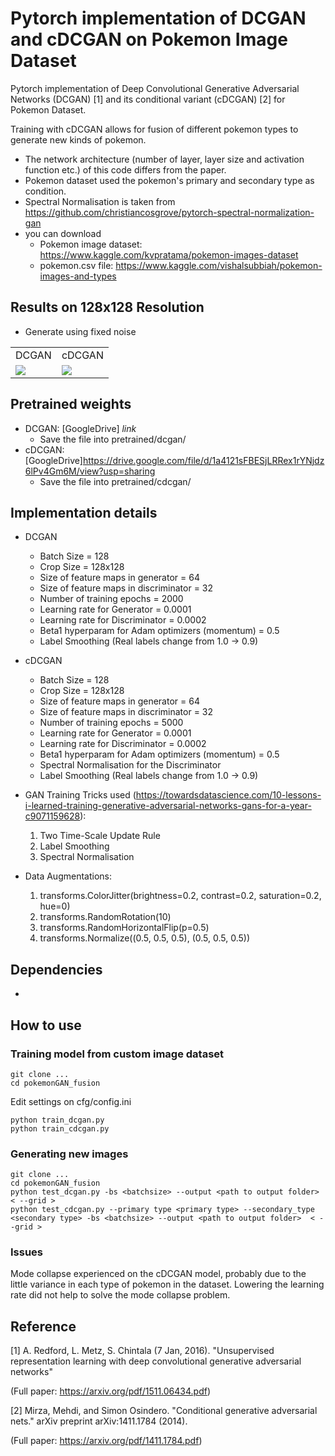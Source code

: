 # Pytorch implementation of DCGAN and cDCGAN on Pokemon Image Dataset
Pytorch implementation of Deep Convolutional Generative Adversarial Networks (DCGAN) [1] and its conditional variant (cDCGAN) [2] for Pokemon Dataset.

Training with cDCGAN allows for fusion of different pokemon types to generate new kinds of pokemon.

* The network architecture (number of layer, layer size and activation function etc.) of this code differs from the paper.
* Pokemon dataset used the pokemon's primary and secondary type as condition.
* Spectral Normalisation is taken from https://github.com/christiancosgrove/pytorch-spectral-normalization-gan
* you can download
  - Pokemon image dataset: https://www.kaggle.com/kvpratama/pokemon-images-dataset
  - pokemon.csv file: https://www.kaggle.com/vishalsubbiah/pokemon-images-and-types

## Results on 128x128 Resolution
* Generate using fixed noise

<table align='center'>
<tr align='center'>
<td> DCGAN</td>
<td> cDCGAN</td>
</tr>
<tr>
<!-- change the link to the actual animation.gif -->
<td><img src = 'pretrained\cdcgan\animation.gif'> 
<td><img src = 'pretrained\dcgan\animation.gif'>
</tr>
</table>

## Pretrained weights
* DCGAN: [GoogleDrive] *link*
    * Save the file into pretrained/dcgan/
* cDCGAN: [GoogleDrive]https://drive.google.com/file/d/1a4121sFBESjLRRex1rYNjdz6lPv4Gm6M/view?usp=sharing
    * Save the file into pretrained/cdcgan/

## Implementation details
* DCGAN
    - Batch Size = 128
    - Crop Size = 128x128
    - Size of feature maps in generator = 64
    - Size of feature maps in discriminator = 32
    - Number of training epochs = 2000
    - Learning rate for Generator = 0.0001
    - Learning rate for Discriminator = 0.0002
    - Beta1 hyperparam for Adam optimizers (momentum) = 0.5
    - Label Smoothing (Real labels change from 1.0 -> 0.9)

* cDCGAN
    - Batch Size = 128
    - Crop Size = 128x128
    - Size of feature maps in generator = 64
    - Size of feature maps in discriminator = 32
    - Number of training epochs = 5000
    - Learning rate for Generator = 0.0001
    - Learning rate for Discriminator = 0.0002
    - Beta1 hyperparam for Adam optimizers (momentum) = 0.5
    - Spectral Normalisation for the Discriminator
    - Label Smoothing (Real labels change from 1.0 -> 0.9)

* GAN Training Tricks used (https://towardsdatascience.com/10-lessons-i-learned-training-generative-adversarial-networks-gans-for-a-year-c9071159628):
    1. Two Time-Scale Update Rule
    2. Label Smoothing
    3. Spectral Normalisation

* Data Augmentations:
    1. transforms.ColorJitter(brightness=0.2, contrast=0.2, saturation=0.2, hue=0)
    2. transforms.RandomRotation(10)
    3. transforms.RandomHorizontalFlip(p=0.5)
    4. transforms.Normalize((0.5, 0.5, 0.5), (0.5, 0.5, 0.5))

## Dependencies
* 

## How to use

### Training model from custom image dataset
```
git clone ...
cd pokemonGAN_fusion
```
Edit settings on cfg/config.ini
```
python train_dcgan.py
python train_cdcgan.py
```

### Generating new images
```
git clone ...
cd pokemonGAN_fusion
python test_dcgan.py -bs <batchsize> --output <path to output folder> < --grid >
python test_cdcgan.py --primary type <primary type> --secondary_type <secondary type> -bs <batchsize> --output <path to output folder>  < --grid >
```

### Issues
Mode collapse experienced on the cDCGAN model, probably due to the little variance in each type of pokemon in the dataset.
Lowering the learning rate did not help to solve the mode collapse problem.

## Reference
[1] A. Redford, L. Metz, S. Chintala (7 Jan, 2016). "Unsupervised representation learning with deep convolutional generative adversarial networks" 

(Full paper: https://arxiv.org/pdf/1511.06434.pdf)

[2] Mirza, Mehdi, and Simon Osindero. "Conditional generative adversarial nets." arXiv preprint arXiv:1411.1784 (2014).

(Full paper: https://arxiv.org/pdf/1411.1784.pdf)

